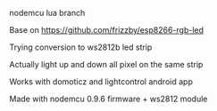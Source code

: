 nodemcu lua branch

Base on https://github.com/frizzby/esp8266-rgb-led

Trying conversion to ws2812b led strip

Actually light up and down all pixel on the same strip

Works with domoticz and lightcontrol android app

Made with nodemcu 0.9.6 firmware + ws2812 module


